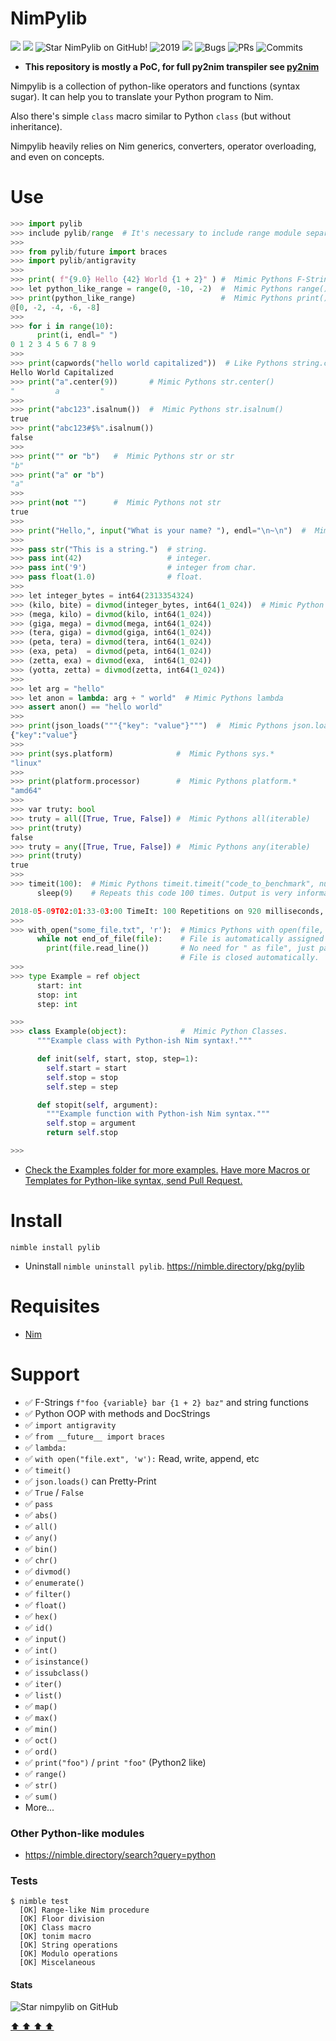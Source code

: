# NimPylib

![](https://img.shields.io/github/languages/top/Yardanico/nimpylib?style=for-the-badge)
![](https://img.shields.io/github/languages/count/Yardanico/nimpylib?logoColor=green&style=for-the-badge)
![](https://img.shields.io/github/stars/Yardanico/nimpylib?style=for-the-badge "Star NimPylib on GitHub!")
![](https://img.shields.io/maintenance/yes/2019?style=for-the-badge "2019")
![](https://img.shields.io/github/languages/code-size/Yardanico/nimpylib?style=for-the-badge)
![](https://img.shields.io/github/issues-raw/Yardanico/nimpylib?style=for-the-badge "Bugs")
![](https://img.shields.io/github/issues-pr-raw/Yardanico/nimpylib?style=for-the-badge "PRs")
![](https://img.shields.io/github/last-commit/Yardanico/nimpylib?style=for-the-badge "Commits")


- **This repository is mostly a PoC, for full py2nim transpiler see [py2nim](https://github.com/metacraft-labs/py2nim)**

Nimpylib is a collection of python-like operators and functions (syntax sugar).
It can help you to translate your Python program to Nim.

Also there's simple `class` macro similar to Python `class` (but without inheritance).

Nimpylib heavily relies on Nim generics, converters, operator overloading, and even on concepts.


# Use

```python
>>> import pylib
>>> include pylib/range  # It's necessary to include range module separately
>>>
>>> from pylib/future import braces
>>> import pylib/antigravity
>>>
>>> print( f"{9.0} Hello {42} World {1 + 2}" ) #  Mimic Pythons F-String
>>> let python_like_range = range(0, -10, -2)  #  Mimic Pythons range()
>>> print(python_like_range)                   #  Mimic Pythons print()
@[0, -2, -4, -6, -8]
>>>
>>> for i in range(10):
      print(i, endl=" ")
0 1 2 3 4 5 6 7 8 9
>>>
>>> print(capwords("hello world capitalized"))  # Like Pythons string.capwords()
Hello World Capitalized
>>> print("a".center(9))       # Mimic Pythons str.center()
"         a         "
>>>
>>> print("abc123".isalnum())  #  Mimic Pythons str.isalnum()
true
>>> print("abc123#$%".isalnum())
false
>>>
>>> print("" or "b")   #  Mimic Pythons str or str
"b"
>>> print("a" or "b")
"a"
>>>
>>> print(not "")      #  Mimic Pythons not str
true
>>>
>>> print("Hello,", input("What is your name? "), endl="\n~\n")  #  Mimic Pythons input()
>>>
>>> pass str("This is a string.")  # string.
>>> pass int(42)                   # integer.
>>> pass int('9')                  # integer from char.
>>> pass float(1.0)                # float.
>>>
>>> let integer_bytes = int64(2313354324)
>>> (kilo, bite) = divmod(integer_bytes, int64(1_024))  # Mimic Python divmod()
>>> (mega, kilo) = divmod(kilo, int64(1_024))
>>> (giga, mega) = divmod(mega, int64(1_024))
>>> (tera, giga) = divmod(giga, int64(1_024))
>>> (peta, tera) = divmod(tera, int64(1_024))
>>> (exa, peta)  = divmod(peta, int64(1_024))
>>> (zetta, exa) = divmod(exa,  int64(1_024))
>>> (yotta, zetta) = divmod(zetta, int64(1_024))
>>>
>>> let arg = "hello"
>>> let anon = lambda: arg + " world"  # Mimic Pythons lambda
>>> assert anon() == "hello world"
>>>
>>> print(json_loads("""{"key": "value"}""")  #  Mimic Pythons json.loads(str)
{"key":"value"}
>>>
>>> print(sys.platform)              #  Mimic Pythons sys.*
"linux"
>>>
>>> print(platform.processor)        #  Mimic Pythons platform.*
"amd64"
>>>
>>> var truty: bool
>>> truty = all([True, True, False]) #  Mimic Pythons all(iterable)
>>> print(truty)
false
>>> truty = any([True, True, False]) #  Mimic Pythons any(iterable)
>>> print(truty)
true
>>>
>>> timeit(100):  # Mimic Pythons timeit.timeit("code_to_benchmark", number=int)
      sleep(9)    # Repeats this code 100 times. Output is very informative.

2018-05-09T02:01:33-03:00 TimeIt: 100 Repetitions on 920 milliseconds, 853 microseconds, and 808 nanoseconds, CPU Time 0.00128.
>>>
>>> with_open("some_file.txt", 'r'):  # Mimics Pythons with open(file, mode='r') as file:
      while not end_of_file(file):    # File is automatically assigned to file variable.
        print(file.read_line())       # No need for " as file", just path and mode.
                                      # File is closed automatically.
>>>
>>> type Example = ref object
      start: int
      stop: int
      step: int

>>>
>>> class Example(object):            #  Mimic Python Classes.
      """Example class with Python-ish Nim syntax!."""

      def init(self, start, stop, step=1):
        self.start = start
        self.stop = stop
        self.step = step

      def stopit(self, argument):
        """Example function with Python-ish Nim syntax."""
        self.stop = argument
        return self.stop

>>>
```

- [Check the Examples folder for more examples.](https://github.com/Yardanico/nimpylib/tree/master/examples)
[Have more Macros or Templates for Python-like syntax, send Pull Request.](https://github.com/Yardanico/nimpylib/pulls)


# Install

```
nimble install pylib
```

- Uninstall `nimble uninstall pylib`. https://nimble.directory/pkg/pylib


# Requisites

- [Nim](https://nim-lang.org)


# Support

- ✅ F-Strings `f"foo {variable} bar {1 + 2} baz"` and string functions
- ✅ Python OOP with methods and DocStrings
- ✅ `import antigravity`
- ✅ `from __future__ import braces`
- ✅ `lambda:`
- ✅ `with open("file.ext", 'w'):` Read, write, append, etc
- ✅ `timeit()`
- ✅ `json.loads()` can Pretty-Print
- ✅ `True` / `False`
- ✅ `pass`
- ✅ `abs()`
- ✅ `all()`
- ✅ `any()`
- ✅ `bin()`
- ✅ `chr()`
- ✅ `divmod()`
- ✅ `enumerate()`
- ✅ `filter()`
- ✅ `float()`
- ✅ `hex()`
- ✅ `id()`
- ✅ `input()`
- ✅ `int()`
- ✅ `isinstance()`
- ✅ `issubclass()`
- ✅ `iter()`
- ✅ `list()`
- ✅ `map()`
- ✅ `max()`
- ✅ `min()`
- ✅ `oct()`
- ✅ `ord()`
- ✅ `print("foo")` / `print "foo"` (Python2 like)
- ✅ `range()`
- ✅ `str()`
- ✅ `sum()`
- More...


### Other Python-like modules

- https://nimble.directory/search?query=python


### Tests

```console
$ nimble test
  [OK] Range-like Nim procedure
  [OK] Floor division
  [OK] Class macro
  [OK] tonim macro
  [OK] String operations
  [OK] Modulo operations
  [OK] Miscelaneous
```


#### Stats

![Star nimpylib on GitHub](https://starchart.cc/Yardanico/nimpylib.svg "Star NimPylib on GitHub!")


[  ⬆️  ⬆️  ⬆️  ⬆️  ](#NimPylib "Go to top")
